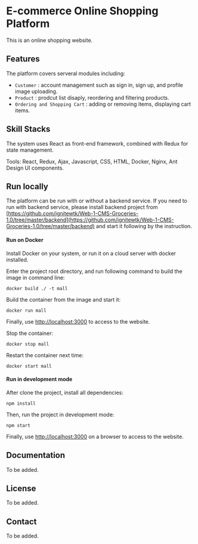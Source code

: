 # E-commerce Online Shopping Platform

This is an online shopping website. 

## Features

The platform covers serveral modules including: 
- ``Customer`` : account management such as sign in, sign up, and profile image uploading.
- ``Product`` : prodcut list disaply, reordering and filtering products.
- ``Ordering and Shopping Cart`` : adding or removing items, displaying cart items.

## Skill Stacks

The system uses React as front-end framework, combined with Redux for state management. 

Tools: React, Redux, Ajax, Javascript, CSS, HTML, Docker, Nginx, Ant Design UI components.

## Run locally


The platform can be run with or without a backend service. If you need to run with backend service, please install backend project from [https://github.com/ignitewtk/Web-1-CMS-Groceries-1.0/tree/master/backend](https://github.com/ignitewtk/Web-1-CMS-Groceries-1.0/tree/master/backend) and start it following by the instruction.


#### Run on Docker

Install Docker on your system, or run it on a cloud server with docker installed.

Enter the project root directory, and run following command to build the image in command line:
```
docker build ./ -t mall
```
Build the container from the image and start it: 
```
docker run mall
```
Finally, use [http://localhost:3000](http://localhost:3000) to access to the website.

Stop the container:
```
docker stop mall
```
Restart the container next time:
```
docker start mall
```

#### Run in development mode

After clone the project, install all dependencies: 
```
npm install
```
Then, run the project in development mode:

```
npm start
```
Finally, use [http://localhost:3000](http://localhost:3000) on a browser to access to the website.

## Documentation

To be added.

## License

To be added.

## Contact 

To be added.
